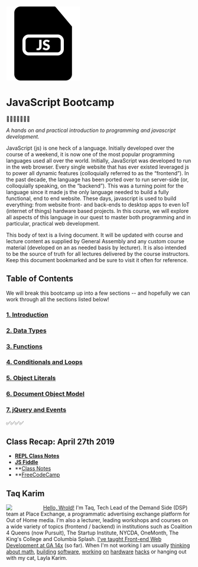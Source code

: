 ![jscon](https://github.com/mottaquikarim/JavascriptBootcamp/blob/master/assets/js.png?raw=true)

# JavaScript Bootcamp 
🎉🎈🎂🍾🎊🍻💃


*A hands on and practical introduction
 to programming and javascript development.*
 
 JavaScript (js) is one heck of a language. Initially developed over the course of a weekend, it is now one of the most popular programming languages used all over the world. Initially, JavaScript was developed to run in the web browser. Every single website that has ever existed leveraged js to power all dynamic features (colloquially referred to as the “frontend”). In the past decade, the language has been ported over to run server-side (or, colloquially speaking, on the “backend”). This was a turning point for the language since it made js the only language needed to build a fully functional, end to end website. These days, javascript is used to build everything: from website front- and back-ends to desktop apps to even IoT (internet of things) hardware based projects. In this course, we will explore all aspects of this language in our quest to master both programming and in particular, practical web development.

This body of text is a living document. It will be updated with course and lecture content as supplied by General Assembly and any custom course material (developed on an as needed basis by lecturer). It is also intended to be the source of truth for all lectures delivered by the course instructors. Keep this document bookmarked and be sure to visit it often for reference.

## Table of Contents
We will break this bootcamp up into a few sections -- and hopefully we can work through all the sections listed below!

### [1. Introduction](https://mottaquikarim.github.io/JavascriptBootcamp/stage/index.html?lecture=0)

### [2. Data Types](https://mottaquikarim.github.io/JavascriptBootcamp/stage/index.html?lecture=21)

### [3. Functions](https://mottaquikarim.github.io/JavascriptBootcamp/stage/index.html?lecture=22)

### [4. Conditionals and Loops](https://mottaquikarim.github.io/JavascriptBootcamp/stage/index.html?lecture=23)

### [5. Object Literals](https://mottaquikarim.github.io/JavascriptBootcamp/stage/index.html?lecture=24)

### [6. Document Object Model](https://mottaquikarim.github.io/JavascriptBootcamp/stage/index.html?lecture=25)

### [7. jQuery and Events](https://mottaquikarim.github.io/JavascriptBootcamp/stage/index.html?lecture=26)

✅✅✅✅

## Class Recap: April 27th 2019

* **[REPL Class Notes](https://repl.it/@mottaquikarim/ExpensiveVioletredClasslibrary)**
* **[JS Fiddle](https://jsfiddle.net/6r7wna5u/)**
* **[Class Notes](Class_Notes/April272019/color_swap/README.md)
* **[FreeCodeCamp](https://www.freecodecamp.org)

## Taq Karim
<img src="https://github.com/mottaquikarim/JavascriptBootcamp/blob/master/assets/taq.jpg?raw=true" style="width: 100px; height: auto;" width="100" align="left"> 

[Hello, Wrold!](https://medium.com/@the_taqquikarim/console-log-hello-wrold-3e3abeb44396) I'm Taq, Tech Lead of the Demand Side (DSP) team at Place Exchange, a programmatic advertising exchange platform for Out of Home media. I'm also a lecturer, leading workshops and courses on a wide variety of topics (frontend / backend) in institutions such as Coalition 4 Queens (now Pursuit), The Startup Institute, NYCDA, OneMonth, The King's College and Columbia Splash. [I've taught Front-end Web Development at GA 14x](https://medium.com/@the_taqquikarim/10-lessons-learned-from-100-weeks-of-teaching-fewd-12c43db14f6b) (so far). When I'm not working I am usually [thinking about math](https://medium.com/math-musings/why-does-25-25-2-2-1-100-25-an-explanation-6c7e7b283d41), [building](https://medium.com/@the_taqquikarim/a-technique-for-saving-content-from-a-data-text-html-uri-10f045a8876d) [software](https://medium.com/@the_taqquikarim/introducing-bonfire-2c0e437895e2), [working](https://photos.app.goo.gl/w1crzgI7DqCgGR373) [on](https://photos.app.goo.gl/EaFkp5SmyO0opkg32) [hardware](https://photos.app.goo.gl/tvxPl2zbIMl7FEnK2) [hacks](https://www.instagram.com/p/8rARZNND_t/?taken-by=taqqui.karim) or hanging out with my cat, Layla Karim.

